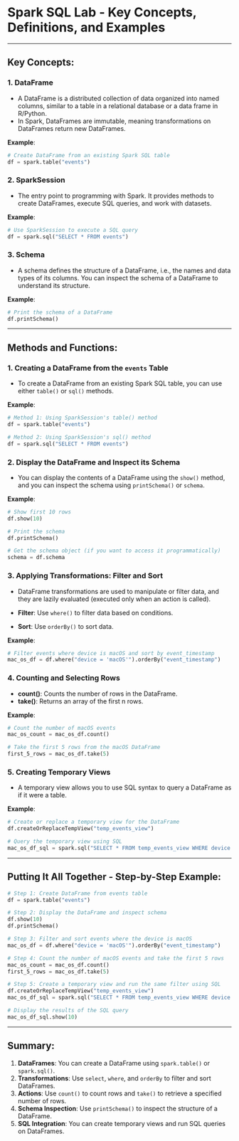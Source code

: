 
# Spark SQL Lab - Key Concepts, Definitions, and Examples

---

## Key Concepts:

### 1. **DataFrame**
   - A DataFrame is a distributed collection of data organized into named columns, similar to a table in a relational database or a data frame in R/Python.
   - In Spark, DataFrames are immutable, meaning transformations on DataFrames return new DataFrames.

   **Example**:
   ```python
   # Create DataFrame from an existing Spark SQL table
   df = spark.table("events")
   ```

### 2. **SparkSession**
   - The entry point to programming with Spark. It provides methods to create DataFrames, execute SQL queries, and work with datasets.
   
   **Example**:
   ```python
   # Use SparkSession to execute a SQL query
   df = spark.sql("SELECT * FROM events")
   ```

### 3. **Schema**
   - A schema defines the structure of a DataFrame, i.e., the names and data types of its columns. You can inspect the schema of a DataFrame to understand its structure.

   **Example**:
   ```python
   # Print the schema of a DataFrame
   df.printSchema()
   ```

---

## Methods and Functions:

### 1. **Creating a DataFrame from the `events` Table**

   - To create a DataFrame from an existing Spark SQL table, you can use either `table()` or `sql()` methods.

   **Example**:
   ```python
   # Method 1: Using SparkSession's table() method
   df = spark.table("events")
   
   # Method 2: Using SparkSession's sql() method
   df = spark.sql("SELECT * FROM events")
   ```

### 2. **Display the DataFrame and Inspect its Schema**

   - You can display the contents of a DataFrame using the `show()` method, and you can inspect the schema using `printSchema()` or `schema`.

   **Example**:
   ```python
   # Show first 10 rows
   df.show(10)

   # Print the schema
   df.printSchema()

   # Get the schema object (if you want to access it programmatically)
   schema = df.schema
   ```

### 3. **Applying Transformations: Filter and Sort**

   - DataFrame transformations are used to manipulate or filter data, and they are lazily evaluated (executed only when an action is called).
   
   - **Filter**: Use `where()` to filter data based on conditions.
   - **Sort**: Use `orderBy()` to sort data.

   **Example**:
   ```python
   # Filter events where device is macOS and sort by event_timestamp
   mac_os_df = df.where("device = 'macOS'").orderBy("event_timestamp")
   ```

### 4. **Counting and Selecting Rows**

   - **count()**: Counts the number of rows in the DataFrame.
   - **take()**: Returns an array of the first n rows.

   **Example**:
   ```python
   # Count the number of macOS events
   mac_os_count = mac_os_df.count()
   
   # Take the first 5 rows from the macOS DataFrame
   first_5_rows = mac_os_df.take(5)
   ```

### 5. **Creating Temporary Views**

   - A temporary view allows you to use SQL syntax to query a DataFrame as if it were a table.

   **Example**:
   ```python
   # Create or replace a temporary view for the DataFrame
   df.createOrReplaceTempView("temp_events_view")

   # Query the temporary view using SQL
   mac_os_df_sql = spark.sql("SELECT * FROM temp_events_view WHERE device = 'macOS' ORDER BY event_timestamp")
   ```

---

## Putting It All Together - Step-by-Step Example:

```python
# Step 1: Create DataFrame from events table
df = spark.table("events")

# Step 2: Display the DataFrame and inspect schema
df.show(10)
df.printSchema()

# Step 3: Filter and sort events where the device is macOS
mac_os_df = df.where("device = 'macOS'").orderBy("event_timestamp")

# Step 4: Count the number of macOS events and take the first 5 rows
mac_os_count = mac_os_df.count()
first_5_rows = mac_os_df.take(5)

# Step 5: Create a temporary view and run the same filter using SQL
df.createOrReplaceTempView("temp_events_view")
mac_os_df_sql = spark.sql("SELECT * FROM temp_events_view WHERE device = 'macOS' ORDER BY event_timestamp")

# Display the results of the SQL query
mac_os_df_sql.show(10)
```

---

## Summary:

1. **DataFrames**: You can create a DataFrame using `spark.table()` or `spark.sql()`.
2. **Transformations**: Use `select`, `where`, and `orderBy` to filter and sort DataFrames.
3. **Actions**: Use `count()` to count rows and `take()` to retrieve a specified number of rows.
4. **Schema Inspection**: Use `printSchema()` to inspect the structure of a DataFrame.
5. **SQL Integration**: You can create temporary views and run SQL queries on DataFrames.
